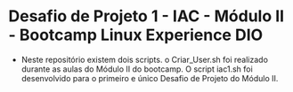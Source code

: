 # Desafio de Projeto 1 - IAC - Módulo II - Bootcamp Linux Experience DIO

- Neste repositório existem dois scripts. o Criar_User.sh foi realizado durante as aulas do Módulo II do bootcamp.
O script iac1.sh foi desenvolvido para o primeiro e único Desafio de Projeto do Módulo II. 
